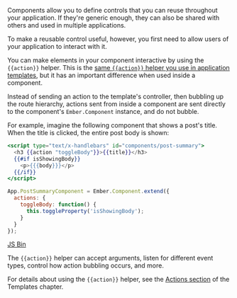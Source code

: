 Components allow you to define controls that you can reuse throughout
your application. If they're generic enough, they can also be shared
with others and used in multiple applications.

To make a reusable control useful, however, you first need to allow
users of your application to interact with it.

You can make elements in your component interactive by using the
`{{action}}` helper. This is the [same `{{action}}` helper you use in
application templates](/guides/templates/actions), but it has an
important difference when used inside a component.

Instead of sending an action to the template's controller, then bubbling
up the route hierarchy, actions sent from inside a component are sent
directly to the component's `Ember.Component` instance, and do not
bubble.

For example, imagine the following component that shows a post's title.
When the title is clicked, the entire post body is shown:

```handlebars
<script type="text/x-handlebars" id="components/post-summary">
  <h3 {{action "toggleBody"}}>{{title}}</h3>
  {{#if isShowingBody}}
    <p>{{{body}}}</p>
  {{/if}}
</script>
```

```js
App.PostSummaryComponent = Ember.Component.extend({
  actions: {
    toggleBody: function() {
      this.toggleProperty('isShowingBody');
    }
  }
});
```
<a class="jsbin-embed" href="http://jsbin.com/uyibis/1/embed?live">JS Bin</a><script src="http://static.jsbin.com/js/embed.js"></script>

The `{{action}}` helper can accept arguments, listen for different event
types, control how action bubbling occurs, and more.

For details about using the `{{action}}` helper, see the [Actions
section](/guides/templates/actions) of the Templates chapter.

